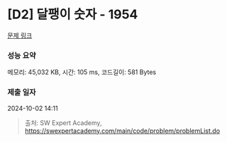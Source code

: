 # [D2] 달팽이 숫자 - 1954 

[문제 링크](https://swexpertacademy.com/main/code/problem/problemDetail.do?contestProbId=AV5PobmqAPoDFAUq) 

### 성능 요약

메모리: 45,032 KB, 시간: 105 ms, 코드길이: 581 Bytes

### 제출 일자

2024-10-02 14:11



> 출처: SW Expert Academy, https://swexpertacademy.com/main/code/problem/problemList.do